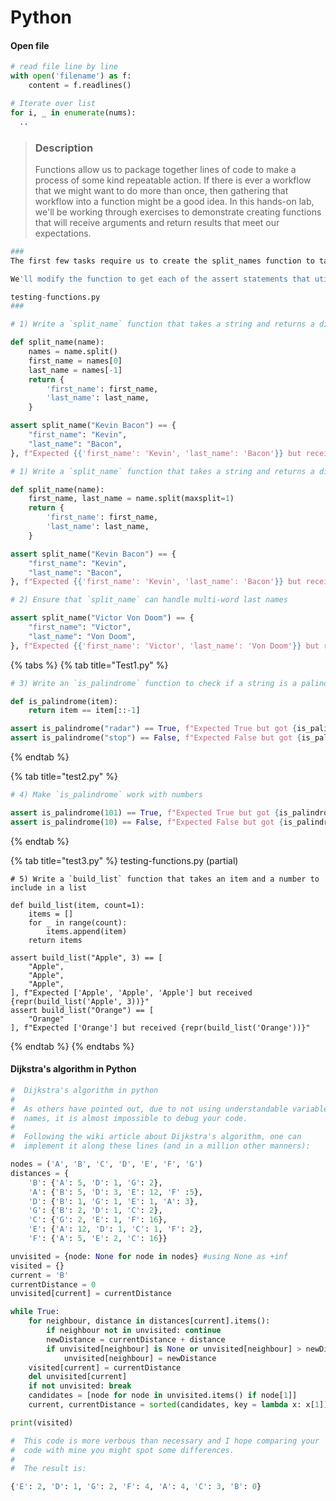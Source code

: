 # Python

#### Open file

```python
# read file line by line
with open('filename') as f:
    content = f.readlines()
```

```python
# Iterate over list
for i, _ in enumerate(nums):
  ..
```



> ### Description
>
> Functions allow us to package together lines of code to make a process of some kind repeatable action. If there is ever a workflow that we might want to do more than once, then gathering that workflow into a function might be a good idea. In this hands-on lab, we'll be working through exercises to demonstrate creating functions that will receive arguments and return results that meet our expectations.

```python
###
The first few tasks require us to create the split_names function to take a string and split it into the first and last name, returning a dictionary with the first_name and last_name keys.

We'll modify the function to get each of the assert statements that utilize this, so let's write the implementation to get the initial assertion to succeed:

testing-functions.py
###

# 1) Write a `split_name` function that takes a string and returns a dictionary with first_name and last_name

def split_name(name):
    names = name.split()
    first_name = names[0]
    last_name = names[-1]
    return {
        'first_name': first_name,
        'last_name': last_name,
    }

assert split_name("Kevin Bacon") == {
    "first_name": "Kevin",
    "last_name": "Bacon",
}, f"Expected {{'first_name': 'Kevin', 'last_name': 'Bacon'}} but received {split_name('Kevin Bacon')}"

# 1) Write a `split_name` function that takes a string and returns a dictionary with first_name and last_name

def split_name(name):
    first_name, last_name = name.split(maxsplit=1)
    return {
        'first_name': first_name,
        'last_name': last_name,
    }

assert split_name("Kevin Bacon") == {
    "first_name": "Kevin",
    "last_name": "Bacon",
}, f"Expected {{'first_name': 'Kevin', 'last_name': 'Bacon'}} but received {split_name('Kevin Bacon')}"

# 2) Ensure that `split_name` can handle multi-word last names

assert split_name("Victor Von Doom") == {
    "first_name": "Victor",
    "last_name": "Von Doom",
}, f"Expected {{'first_name': 'Victor', 'last_name': 'Von Doom'}} but received {split_name('Victor Von Doom')}"

```

{% tabs %}
{% tab title="Test1.py" %}
```python
# 3) Write an `is_palindrome` function to check if a string is a palindrome (reads the same from left-to-right and right-to-left)

def is_palindrome(item):
    return item == item[::-1]

assert is_palindrome("radar") == True, f"Expected True but got {is_palindrome('radar')}"
assert is_palindrome("stop") == False, f"Expected False but got {is_palindrome('stop')}"
```
{% endtab %}

{% tab title="test2.py" %}
```python
# 4) Make `is_palindrome` work with numbers

assert is_palindrome(101) == True, f"Expected True but got {is_palindrome(101)}"
assert is_palindrome(10) == False, f"Expected False but got {is_palindrome(10)}"
```
{% endtab %}

{% tab title="test3.py" %}
    testing-functions.py (partial)

    # 5) Write a `build_list` function that takes an item and a number to include in a list

    def build_list(item, count=1):
        items = []
        for _ in range(count):
            items.append(item)
        return items

    assert build_list("Apple", 3) == [
        "Apple",
        "Apple",
        "Apple",
    ], f"Expected ['Apple', 'Apple', 'Apple'] but received {repr(build_list('Apple', 3))}"
    assert build_list("Orange") == [
        "Orange"
    ], f"Expected ['Orange'] but received {repr(build_list('Orange'))}"
{% endtab %}
{% endtabs %}

#### Dijkstra's algorithm in Python

```python
#  Dijkstra's algorithm in python
#
#  As others have pointed out, due to not using understandable variable
#  names, it is almost impossible to debug your code.
#
#  Following the wiki article about Dijkstra's algorithm, one can
#  implement it along these lines (and in a million other manners):

nodes = ('A', 'B', 'C', 'D', 'E', 'F', 'G')
distances = {
    'B': {'A': 5, 'D': 1, 'G': 2},
    'A': {'B': 5, 'D': 3, 'E': 12, 'F' :5},
    'D': {'B': 1, 'G': 1, 'E': 1, 'A': 3},
    'G': {'B': 2, 'D': 1, 'C': 2},
    'C': {'G': 2, 'E': 1, 'F': 16},
    'E': {'A': 12, 'D': 1, 'C': 1, 'F': 2},
    'F': {'A': 5, 'E': 2, 'C': 16}}

unvisited = {node: None for node in nodes} #using None as +inf
visited = {}
current = 'B'
currentDistance = 0
unvisited[current] = currentDistance

while True:
    for neighbour, distance in distances[current].items():
        if neighbour not in unvisited: continue
        newDistance = currentDistance + distance
        if unvisited[neighbour] is None or unvisited[neighbour] > newDistance:
            unvisited[neighbour] = newDistance
    visited[current] = currentDistance
    del unvisited[current]
    if not unvisited: break
    candidates = [node for node in unvisited.items() if node[1]]
    current, currentDistance = sorted(candidates, key = lambda x: x[1])[0]

print(visited)

#  This code is more verbous than necessary and I hope comparing your
#  code with mine you might spot some differences.
#
#  The result is:

{'E': 2, 'D': 1, 'G': 2, 'F': 4, 'A': 4, 'C': 3, 'B': 0}
```


